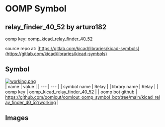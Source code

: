# OOMP Symbol  
## relay_finder_40_52  by arturo182  
  
oomp key: oomp_kicad_relay_finder_40_52  
  
source repo at: [https://gitlab.com/kicad/libraries/kicad-symbols](https://gitlab.com/kicad/libraries/kicad-symbols)  
## Symbol  
  
[![working.png](working_600.png)](working.png)  
| name | value | 
| --- | --- | 
| symbol name | Relay | 
| library name | Relay | 
| oomp key | oomp_kicad_relay_finder_40_52 | 
| oomp bot github | https://github.com/oomlout/oomlout_oomp_symbol_bot/tree/main/kicad_relay_finder_40_52/working | 
## Images  
